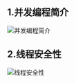 



## 1.并发编程简介

![并发编程简介](http://cdn.jayh.club/blog/20200809/sdufbkKYCKBF.png?imageslim)

## 2.线程安全性

![线程安全性](http://cdn.jayh.club/blog/20200811/0fanqxxeASNo.png?imageslim)